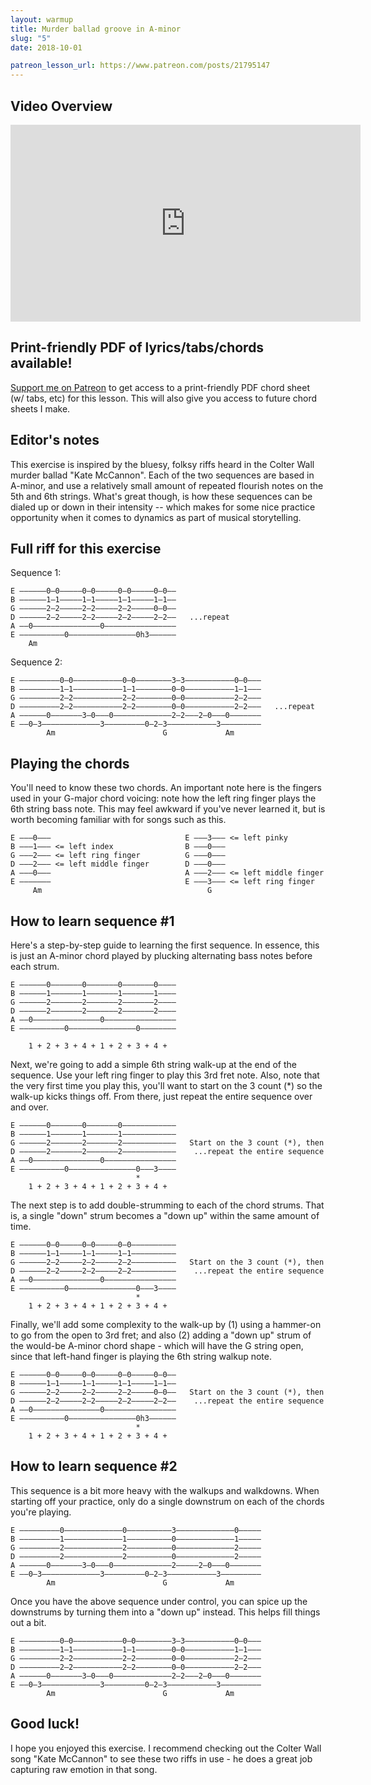 ```yaml
---
layout: warmup
title: Murder ballad groove in A-minor
slug: "5"
date: 2018-10-01

patreon_lesson_url: https://www.patreon.com/posts/21795147
---
```


## Video Overview

<iframe width="560" height="315" src="https://www.youtube.com/embed/2eZ6BRP71E4?showinfo=0" frameborder="0" allowfullscreen></iframe>

<!-- Coming soon! -->

## Print-friendly PDF of lyrics/tabs/chords available!

[Support me on Patreon](https://www.patreon.com/posts/21795147) to get access to a print-friendly PDF chord sheet (w/ tabs, etc) for this lesson. This will also give you access to future chord sheets I make.

## Editor's notes

This exercise is inspired by the bluesy, folksy riffs heard in the Colter Wall murder ballad "Kate McCannon". Each of the two sequences are based in A-minor, and use a relatively small amount of repeated flourish notes on the 5th and 6th strings. What's great though, is how these sequences can be dialed up or down in their intensity -- which makes for some nice practice opportunity when it comes to dynamics as part of musical storytelling.

## Full riff for this exercise

Sequence 1:

    E —–—–––0–0–—–––0—0–—–––0–0–—–––0–0––
    B —–—–––1–1–—–––1—1–—–––1–1–—–––1–1––
    G —–—–––2–2–—–––2—2–—–––2–2–—–––0–0––
    D —–—–––2–2–—–––2—2–—–––2–2–—–––2–2––   ...repeat
    A —–0–——–—–—–———–—––0——––––—––––—––––
    E —–—––––—–—0—–––––––—–––––—0h3––––––
        Am

Sequence 2:

    E —–—–—–—––0–0––—––––––––0—0––––––––3–3–––––––––––0–0—––
    B —–—–—–—––1–1––—––––––––1—1––––––––0–0–––––––––––1–1—––
    G —–—–—–—––2–2––—––––––––2—2––––––––0–0–––––––––––2–2—––
    D —–—–—–—––2–2––—––––––––2—2––––––––0–0–––––––––––2–2—––   ...repeat
    A —–––—–0–—–—–—–3—0—–—0––——–—–––––––2–2—––2–0–––0––—––––
    E —–0–3–—–––—–—––—––3–––––—–—–0–2–3––––—––––––3––––—––––
            Am                        G             Am

## Playing the chords

You'll need to know these two chords. An important note here is the fingers used in your G-major chord voicing: note how the left ring finger plays the 6th string bass note. This may feel awkward if you've never learned it, but is worth becoming familiar with for songs such as this.

    E —––0–––                              E —––3––– <= left pinky
    B —––1––– <= left index                B —––0–––
    G —––2––– <= left ring finger          G —––0–––
    D —––2––– <= left middle finger        D —––0–––
    A —––0–—–                              A —––2–—– <= left middle finger
    E —––—–––                              E —––3––– <= left ring finger
         Am                                     G

## How to learn sequence #1

Here's a step-by-step guide to learning the first sequence. In essence, this is just an A-minor chord played by plucking alternating bass notes before each strum.

    E —–—–––0–––—–––0—––—–––0–––—–––0––––
    B —–—–––1–––—–––1—––—–––1–––—–––1––––
    G —–—–––2–––—–––2—––—–––2–––—–––2––––
    D —–—–––2–––—–––2—––—–––2–––—–––2––––
    A —–0–——–—–—–———–—––0——––––—–––––––––
    E —–—––––—–—0—–––––––—–––––—0––––––––

        1 + 2 + 3 + 4 + 1 + 2 + 3 + 4 +

Next, we're going to add a simple 6th string walk-up at the end of the sequence. Use your left ring finger to play this 3rd fret note. Also, note that the very first time you play this, you'll want to start on the 3 count (*) so the walk-up kicks things off. From there, just repeat the entire sequence over and over.

    E —–—–––0–––—–––0—––—–––0–––—–––—––––
    B —–—–––1–––—–––1—––—–––1–––—–––—––––
    G —–—–––2–––—–––2—––—–––2–––—–––—––––   Start on the 3 count (*), then
    D —–—–––2–––—–––2—––—–––2–––—–––—––––    ...repeat the entire sequence
    A —–0–——–—–—–———–—––0——––––—––––—––––
    E —–—––––—–—0—–––––––—–––––—0–––3––––
                                *
        1 + 2 + 3 + 4 + 1 + 2 + 3 + 4 +

The next step is to add double-strumming to each of the chord strums. That is, a single "down" strum becomes a "down up" within the same amount of time.

    E —–—–––0–0–—–––0—0–—–––0–0–—–––—––––
    B —–—–––1–1–—–––1—1–—–––1–1–—–––—––––
    G —–—–––2–2–—–––2—2–—–––2–2–—–––—––––   Start on the 3 count (*), then
    D —–—–––2–2–—–––2—2–—–––2–2–—–––—––––    ...repeat the entire sequence
    A —–0–——–—–—–———–—––0——––––—––––—––––
    E —–—––––—–—0—–––––––—–––––—0–––3––––
                                *
        1 + 2 + 3 + 4 + 1 + 2 + 3 + 4 +

Finally, we'll add some complexity to the walk-up by (1) using a hammer-on to go from the open to 3rd fret; and also (2) adding a "down up" strum of the would-be A-minor chord shape - which will have the G string open, since that left-hand finger is playing the 6th string walkup note.

    E —–—–––0–0–—–––0—0–—–––0–0–—–––0–0––
    B —–—–––1–1–—–––1—1–—–––1–1–—–––1–1––
    G —–—–––2–2–—–––2—2–—–––2–2–—–––0–0––   Start on the 3 count (*), then
    D —–—–––2–2–—–––2—2–—–––2–2–—–––2–2––    ...repeat the entire sequence
    A —–0–——–—–—–———–—––0——––––—––––—––––
    E —–—––––—–—0—–––––––—–––––—0h3––––––
                                *
        1 + 2 + 3 + 4 + 1 + 2 + 3 + 4 +

## How to learn sequence #2

This sequence is a bit more heavy with the walkups and walkdowns. When starting off your practice, only do a single downstrum on each of the chords you're playing.

    E —–—–—–—––0––––—––––––––0—–––––––––3–––––––––––––0––—––
    B —–—–—–—––1––––—––––––––1—–––––––––0–––––––––––––1––—––
    G —–—–—–—––2––––—––––––––2—–––––––––0–––––––––––––2––—––
    D —–—–—–—––2––––—––––––––2—–––––––––0–––––––––––––2––—––
    A —–––—–0–—–—–—–3—0—–—0––——–—–––––––2––—––2–0–––0––—––––
    E —–0–3–—–––—–—––—––3–––––—–—–0–2–3––––—––––––3––––—––––
            Am                        G             Am

Once you have the above sequence under control, you can spice up the downstrums by turning them into a "down up" instead. This helps fill things out a bit.

    E —–—–—–—––0–0––—––––––––0—0––––––––3–3–––––––––––0–0—––
    B —–—–—–—––1–1––—––––––––1—1––––––––0–0–––––––––––1–1—––
    G —–—–—–—––2–2––—––––––––2—2––––––––0–0–––––––––––2–2—––
    D —–—–—–—––2–2––—––––––––2—2––––––––0–0–––––––––––2–2—––
    A —–––—–0–—–—–—–3—0—–—0––——–—–––––––2–2—––2–0–––0––—––––
    E —–0–3–—–––—–—––—––3–––––—–—–0–2–3––––—––––––3––––—––––
            Am                        G             Am

## Good luck!

I hope you enjoyed this exercise. I recommend checking out the Colter Wall song "Kate McCannon" to see these two riffs in use - he does a great job capturing raw emotion in that song.
